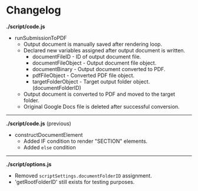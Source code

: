 # Changelog

**./script/code.js**
* runSubmissionToPDF
	* Output document is manually saved after rendering loop.
	* Declared new variables assigned after output document is written.
		* documentFileID - ID of output document file.
		* documentFileObject - Output document file object.
		* documentBinary - Output document converted to PDF.
		* pdfFileObject - Converted PDF file object.
		* targetFolderObject - Target output folder object. (documentFolderID)
	*  Output document is converted to PDF and moved to the target folder.
	* Original Google Docs file is deleted after successful conversion.

---

**./script/code.js** (previous)
* constructDocumentElement
	* Added IF condition to render "SECTION" elements.
	* Added `else` condition

---

**./script/options.js**
* Removed `scriptSettings.documentFolderID` assignment.
* 'getRootFolderID' still exists for testing purposes.
